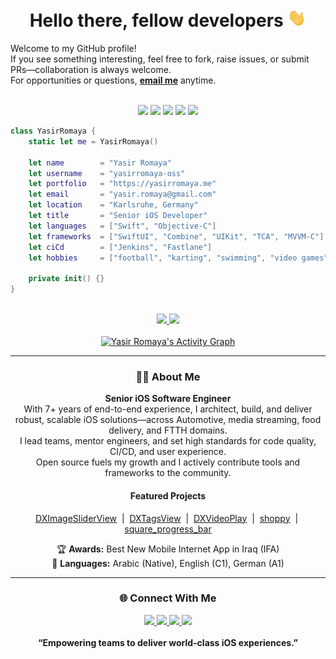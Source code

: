 <div align="center">
  <h1>Hello there, fellow developers <img src="https://raw.githubusercontent.com/yasirdx777/yasirdx777/main/Hi.gif" width="30px"></h1>
</div>

Welcome to my GitHub profile!  
If you see something interesting, feel free to fork, raise issues, or submit PRs—collaboration is always welcome.  
For opportunities or questions, <a href="mailto:yasir.romaya@gmail.com"><b>email me</b></a> anytime.

<br>

<div align="center">
  <img src="https://img.shields.io/badge/-SWIFT-c58545?style=for-the-badge&logo=swift&logoColor=c58545&labelColor=282828">
  <img src="https://img.shields.io/badge/-SwiftUI-5AC8FA?style=for-the-badge&logo=swift&logoColor=5AC8FA&labelColor=282828">
  <img src="https://img.shields.io/badge/-Combine-282828?style=for-the-badge&logo=apple&logoColor=ffffff&labelColor=5AC8FA">
  <img src="https://img.shields.io/badge/-UIKit-282828?style=for-the-badge&logo=apple&logoColor=ffffff&labelColor=c58545">
  <img src="https://img.shields.io/badge/-CI/CD-282828?style=for-the-badge&logo=jenkins&logoColor=ffffff&labelColor=d1a01f">
</div>

```swift
class YasirRomaya {
    static let me = YasirRomaya()

    let name        = "Yasir Romaya"
    let username    = "yasirromaya-oss"
    let portfolio   = "https://yasirromaya.me"
    let email       = "yasir.romaya@gmail.com"
    let location    = "Karlsruhe, Germany"
    let title       = "Senior iOS Developer"
    let languages   = ["Swift", "Objective-C"]
    let frameworks  = ["SwiftUI", "Combine", "UIKit", "TCA", "MVVM-C"]
    let ciCd        = ["Jenkins", "Fastlane"]
    let hobbies     = ["football", "karting", "swimming", "video games"]

    private init() {}
}
```

<br/>

<div align="center">
  <a href="https://yasirromaya.me/">
    <img width="49.5%" src="https://github-readme-stats.vercel.app/api?username=yasirromaya-oss&show_icons=true&theme=gruvbox&hide_border=true" />
    <img width="49.5%" src="https://github-readme-streak-stats.herokuapp.com/?user=yasirromaya-oss&theme=gruvbox&hide_border=true" />
  </a>
</div>

<br/>

<div align="center">
  <a href="https://yasirromaya.me/">
    <img src="https://github-readme-activity-graph.vercel.app/graph?username=yasirromaya-oss&theme=gruvbox&bg_color=282828&hide_border=true&line=d1a01f&point=c58545" alt="Yasir Romaya's Activity Graph"/>
  </a>
</div>

---

<div align="center">

### 👨‍💻 About Me

<b>Senior iOS Software Engineer</b>  
With 7+ years of end-to-end experience, I architect, build, and deliver robust, scalable iOS solutions—across Automotive, media streaming, food delivery, and FTTH domains.  
I lead teams, mentor engineers, and set high standards for code quality, CI/CD, and user experience.  
Open source fuels my growth and I actively contribute tools and frameworks to the community.

#### Featured Projects
<a href="https://github.com/yasirromaya-oss/DXImageSliderView">DXImageSliderView</a> &nbsp;|&nbsp; 
<a href="https://github.com/yasirromaya-oss/DXTagsView">DXTagsView</a> &nbsp;|&nbsp; 
<a href="https://github.com/yasirromaya-oss/DXVideoPlay">DXVideoPlay</a> &nbsp;|&nbsp; 
<a href="https://github.com/yasirromaya-oss/shoppy">shoppy</a> &nbsp;|&nbsp; 
<a href="https://github.com/yasirromaya-oss/square_progress_bar">square_progress_bar</a>

🏆 <b>Awards:</b> Best New Mobile Internet App in Iraq (IFA)  
📄 <b>Languages:</b> Arabic (Native), English (C1), German (A1)

</div>

---

<div align="center">

### 🌐 Connect With Me

<a href="https://yasirromaya.me/#/">
  <img src="https://img.shields.io/badge/Portfolio-282828?style=flat-square&logo=firefox-browser&logoColor=white&labelColor=282828" height="28"/>
</a>
<a href="https://www.linkedin.com/in/yasirromaya">
  <img src="https://img.shields.io/badge/LinkedIn-282828?style=flat-square&logo=linkedin&logoColor=0077B5&labelColor=282828" height="28"/>
</a>
<a href="https://stackoverflow.com/users/9005297/yasir-romaya">
  <img src="https://img.shields.io/badge/StackOverflow-282828?style=flat-square&logo=stackoverflow&logoColor=FE7A16&labelColor=282828" height="28"/>
</a>
<a href="mailto:yasir.romaya@gmail.com">
  <img src="https://img.shields.io/badge/Email-282828?style=flat-square&logo=gmail&logoColor=EA4335&labelColor=282828" height="28"/>
</a>

</div>

<br>

<div align="center">
  <b>“Empowering teams to deliver world-class iOS experiences.”</b>
</div>
